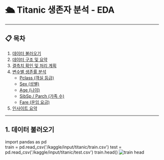 # 🛳 Titanic 생존자 분석 - EDA


---

## 📋 목차

1. [데이터 불러오기](#1-데이터-불러오기)  
2. [데이터 구조 및 요약](#2-데이터-구조-및-요약)  
3. [결측치 확인 및 처리 계획](#3-결측치-확인-및-처리-계획)  
4. [변수별 생존률 분석](#4-변수별-생존률-분석)  
   - [Pclass (객실 등급)](#pclass-객실-등급)  
   - [Sex (성별)](#sex-성별)  
   - [Age (나이)](#age-나이)  
   - [SibSp / Parch (가족 수)](#sibsp--parch-가족-수)  
   - [Fare (운임 요금)](#fare-운임-요금)  
5. [인사이트 요약](#5-인사이트-요약)

---

## 1. 데이터 불러오기

import pandas as pd  
train = pd.read_csv('/kaggle/input/titanic/train.csv')
test = pd.read_csv('/kaggle/input/titanic/test.csv') 
train.head()
![train head](https://github.com/user-attachments/assets/861a7b17-987d-4d4e-a93d-f5cd263ad103)


